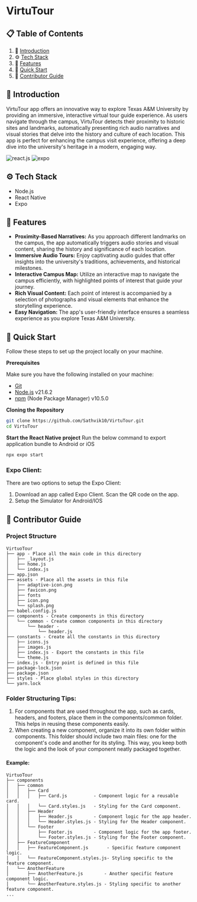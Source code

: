 
# VirtuTour

## 📋 <a name="table">Table of Contents</a>

1. 🤖 [Introduction](#introduction)
2. ⚙️  [Tech Stack](#tech-stack)
3. 🔋 [Features](#features)
4. 🤸 [Quick Start](#quick-start)
5. 📖 [Contributor Guide](#contributor-guide)
## <a name="introduction">🤖 Introduction</a>

VirtuTour app offers an innovative way to explore Texas A&M University by providing an immersive, interactive virtual tour guide experience. As users navigate through the campus, VirtuTour detects their proximity to historic sites and landmarks, automatically presenting rich audio narratives and visual stories that delve into the history and culture of each location. This app is perfect for enhancing the campus visit experience, offering a deep dive into the university's heritage in a modern, engaging way.

<div>
<img src="https://img.shields.io/badge/-React_Native-black?style=for-the-badge&logoColor=white&logo=react&color=61DAFB" alt="react.js" />
<img src="https://img.shields.io/badge/-Expo-black?style=for-the-badge&logoColor=white&logo=expo&color=000020" alt="expo" />
</div>

## <a name="tech-stack">⚙️ Tech Stack</a>
 - Node.js
 - React Native
 - Expo

## <a name="features">🔋 Features</a>

- **Proximity-Based Narratives:** As you approach different landmarks on the campus, the app automatically triggers audio stories and visual content, sharing the history and significance of each location.
- **Immersive Audio Tours:** Enjoy captivating audio guides that offer insights into the university's traditions, achievements, and historical milestones.
- **Interactive Campus Map:** Utilize an interactive map to navigate the campus efficiently, with highlighted points of interest that guide your journey.
- **Rich Visual Content:** Each point of interest is accompanied by a selection of photographs and visual elements that enhance the storytelling experience.
- **Easy Navigation:** The app's user-friendly interface ensures a seamless experience as you explore Texas A&M University.




## <a name="quick-start">🤸 Quick Start</a>

Follow these steps to set up the project locally on your machine.

**Prerequisites**

Make sure you have the following installed on your machine:

- [Git](https://git-scm.com/)
- [Node.js](https://nodejs.org/en) v21.6.2
- [npm](https://www.npmjs.com/) (Node Package Manager) v10.5.0

**Cloning the Repository**

```bash
git clone https://github.com/Sathvik10/VirtuTour.git
cd VirtuTour
```

**Start the React Native project**
Run the below command to export application bundle to Android or iOS

```bash
npx expo start
```

### Expo Client:
There are two options to setup the Expo Client:
1. Download an app called Expo Client. Scan the QR code on the app.
2. Setup the Simulator for Android/IOS


## <a name="contributor-guide">📖 Contributor Guide</a>

### Project Structure
```plaintext
VirtuoTour
├── app - Place all the main code in this directory
│   ├── _layout.js
│   ├── home.js
│   └── index.js
├── app.json
├── assets - Place all the assets in this file
│   ├── adaptive-icon.png
│   ├── favicon.png
│   ├── fonts
│   ├── icon.png
│   └── splash.png
├── babel.config.js
├── components - Create components in this directory
│   └── common - Create common components in this directory
│       └── header -
│           └── header.js
├── constants - Create all the constants in this directory
│   ├── icons.js
│   ├── images.js
│   ├── index.js - Export the constants in this file
│   └── theme.js
├── index.js - Entry point is defined in this file
├── package-lock.json
├── package.json
├── styles - Place global styles in this directory
└── yarn.lock
```

### Folder Structuring Tips:
1. For components that are used throughout the app, such as cards, headers, and footers, place them in the components/common folder. This helps in reusing these components easily.
2. When creating a new component, organize it into its own folder within components. This folder should include two main files: one for the component's code and another for its styling. This way, you keep both the logic and the look of your component neatly packaged together. 
#### Example: 
```plaintext
VirtuoTour
├── components
│   ├── common
│   │   ├── Card
│   │   │   ├── Card.js          - Component logic for a reusable card.
│   │   │   └── Card.styles.js   - Styling for the Card component.
│   │   ├── Header
│   │   │   ├── Header.js        - Component logic for the app header.
│   │   │   └── Header.styles.js - Styling for the Header component.
│   │   └── Footer
│   │       ├── Footer.js        - Component logic for the app footer.
│   │       └── Footer.styles.js - Styling for the Footer component.
│   ├── FeatureComponent
│   │   ├── FeatureComponent.js       - Specific feature component logic.
│   │   └── FeatureComponent.styles.js- Styling specific to the feature component.
│   └── AnotherFeature
│       ├── AnotherFeature.js        - Another specific feature component logic.
│       └── AnotherFeature.styles.js - Styling specific to another feature component.
...
```
